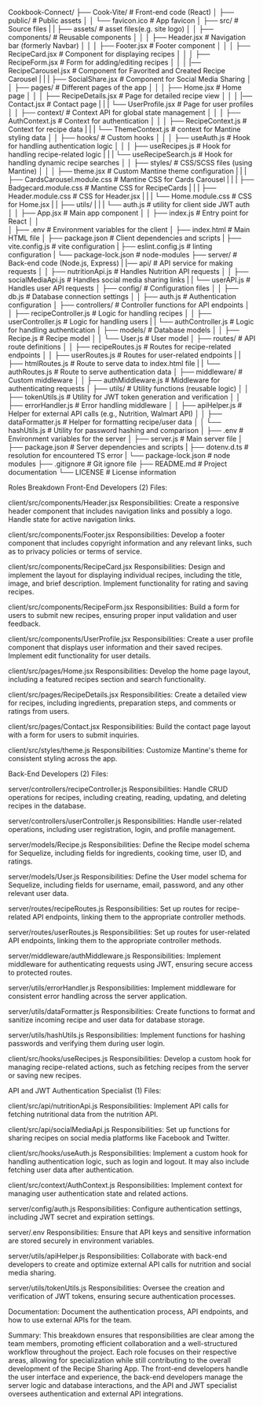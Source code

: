 Cookbook-Connect/
├── Cook-Vite/                        # Front-end code (React)
│   ├── public/                    # Public assets
│   │   └── favicon.ico            # App favicon
│   ├── src/                       # Source files
|   |   ├── assets/                # asset files(e.g. site logo)
│   │   ├── components/            # Reusable components
│   │   │   ├── Header.jsx         # Navigation bar (formerly Navbar)
│   │   │   ├── Footer.jsx         # Footer component
│   │   │   ├── RecipeCard.jsx     # Component for displaying recipes
│   │   │   ├── RecipeForm.jsx     # Form for adding/editing recipes
│   │   │   |── RecipeCarousel.jsx # Component for Favorited and Created Recipe Carousel
|   |   |   ├── SocialShare.jsx    # Component for Social Media Sharing
│   │   ├── pages/                 # Different pages of the app
│   │   │   ├── Home.jsx           # Home page
│   │   │   ├── RecipeDetails.jsx  # Page for detailed recipe view
│   │   │   |── Contact.jsx        # Contact page
|   |   |   └── UserProfile.jsx    # Page for user profiles
│   │   ├── context/               # Context API for global state management
│   │   │   ├── AuthContext.js     # Context for authentication
│   │   │   ├── RecipeContext.js   # Context for recipe data
|   |   |   └── ThemeContext.js    # context for Mantine styling data
│   │   ├── hooks/                 # Custom hooks
│   │   │   ├── useAuth.js         # Hook for handling authentication logic
│   │   │   ├── useRecipes.js      # Hook for handling recipe-related logic
|   |   |   └── useRecipeSearch.js # Hook for handling dynamic recipe searches
│   │   ├── styles/                # CSS/SCSS files (using Mantine)
│   │   │   ├── theme.jsx          # Custom Mantine theme configuration
|   |   |   ├── CardsCarousel.module.css    # Mantine CSS for Cards Carousel
|   |   |   ├── Badgecard.module.css        # Mantine CSS for RecipeCards
|   |   |   ├── Header.module.css           # CSS for Header.jsx
|   |   |   └── Home.module.css             # CSS for Home.jsx
|   |   ├── utils/
|   |   |   └── auth.js            # utility for client side JWT auth
│   │   ├── App.jsx                # Main app component
│   │   ├── index.js               # Entry point for React
│   │   
│   ├── .env                       # Environment variables for the client
│   ├── index.html                 # Main HTML file
│   ├── package.json               # Client dependencies and scripts
|   ├── vite.config.js             # vite configuration
|   ├── eslint.config.js           # linting configuration
|   └── package-lock.json          # node-modules
├── server/                        # Back-end code (Node.js, Express)
|   |── api/                   # API service for making requests
│   │   ├── nutritionApi.js    # Handles Nutrition API requests
│   │   ├── socialMediaApi.js  # Handles social media sharing links
|   |   └── userAPI.js         # Handles user API requests
│   ├── config/                    # Configuration files
│   │   ├── db.js                  # Database connection settings
│   │   ├── auth.js                # Authentication configuration
│   ├── controllers/               # Controller functions for API endpoints
│   │   ├── recipeController.js    # Logic for handling recipes
│   │   ├── userController.js      # Logic for handling users
|   |   └── authController.js      # Logic for handling authentication
│   ├── models/                    # Database models
│   │   ├── Recipe.js              # Recipe model
│   │   └── User.js                # User model
│   ├── routes/                    # API route definitions
│   │   ├── recipeRoutes.js        # Routes for recipe-related endpoints
│   │   ├── userRoutes.js          # Routes for user-related endpoints
|   |   ├── htmlRoutes.js          # Route to serve data to index.html file
|   |   └── authRoutes.js          # Route to serve authentication data
│   ├── middleware/                # Custom middleware
│   │   ├── authMiddleware.js      # Middleware for authenticating requests
│   ├── utils/                     # Utility functions (reusable logic)
│   │   ├── tokenUtils.js          # Utility for JWT token generation and verification
│   │   ├── errorHandler.js        # Error handling middleware
│   │   ├── apiHelper.js           # Helper for external API calls (e.g., Nutrition, Walmart API)
│   │   ├── dataFormatter.js       # Helper for formatting recipe/user data
│   │   └── hashUtils.js           # Utility for password hashing and comparison
│   ├── .env                       # Environment variables for the server
│   ├── server.js                  # Main server file
│   ├── package.json               # Server dependencies and scripts
|   ├── dotenv.d.ts                # resolution for encountered TS error
|   └── package-lock.json          # node modules
├── .gitignore                     # Git ignore file
├── README.md                      # Project documentation
└── LICENSE                        # License information

Roles Breakdown
Front-End Developers (2)
Files:

client/src/components/Header.jsx
Responsibilities: Create a responsive header component that includes navigation links and possibly a logo. Handle state for active navigation links.

client/src/components/Footer.jsx
Responsibilities: Develop a footer component that includes copyright information and any relevant links, such as to privacy policies or terms of service.

client/src/components/RecipeCard.jsx
Responsibilities: Design and implement the layout for displaying individual recipes, including the title, image, and brief description. Implement functionality for rating and saving recipes.

client/src/components/RecipeForm.jsx
Responsibilities: Build a form for users to submit new recipes, ensuring proper input validation and user feedback.

client/src/components/UserProfile.jsx
Responsibilities: Create a user profile component that displays user information and their saved recipes. Implement edit functionality for user details.

client/src/pages/Home.jsx
Responsibilities: Develop the home page layout, including a featured recipes section and search functionality.

client/src/pages/RecipeDetails.jsx
Responsibilities: Create a detailed view for recipes, including ingredients, preparation steps, and comments or ratings from users.

client/src/pages/Contact.jsx
Responsibilities: Build the contact page layout with a form for users to submit inquiries.

client/src/styles/theme.js
Responsibilities: Customize Mantine's theme for consistent styling across the app.

Back-End Developers (2)
Files:

server/controllers/recipeController.js
Responsibilities: Handle CRUD operations for recipes, including creating, reading, updating, and deleting recipes in the database.

server/controllers/userController.js
Responsibilities: Handle user-related operations, including user registration, login, and profile management.

server/models/Recipe.js
Responsibilities: Define the Recipe model schema for Sequelize, including fields for ingredients, cooking time, user ID, and ratings.

server/models/User.js
Responsibilities: Define the User model schema for Sequelize, including fields for username, email, password, and any other relevant user data.

server/routes/recipeRoutes.js
Responsibilities: Set up routes for recipe-related API endpoints, linking them to the appropriate controller methods.

server/routes/userRoutes.js
Responsibilities: Set up routes for user-related API endpoints, linking them to the appropriate controller methods.

server/middleware/authMiddleware.js
Responsibilities: Implement middleware for authenticating requests using JWT, ensuring secure access to protected routes.

server/utils/errorHandler.js
Responsibilities: Implement middleware for consistent error handling across the server application.

server/utils/dataFormatter.js
Responsibilities: Create functions to format and sanitize incoming recipe and user data for database storage.

server/utils/hashUtils.js
Responsibilities: Implement functions for hashing passwords and verifying them during user login.

client/src/hooks/useRecipes.js
Responsibilities: Develop a custom hook for managing recipe-related actions, such as fetching recipes from the server or saving new recipes.

API and JWT Authentication Specialist (1)
Files:

client/src/api/nutritionApi.js
Responsibilities: Implement API calls for fetching nutritional data from the nutrition API.

client/src/api/socialMediaApi.js
Responsibilities: Set up functions for sharing recipes on social media platforms like Facebook and Twitter.

client/src/hooks/useAuth.js
Responsibilities: Implement a custom hook for handling authentication logic, such as login and logout. It may also include fetching user data after authentication.

client/src/context/AuthContext.js
Responsibilities: Implement context for managing user authentication state and related actions.

server/config/auth.js
Responsibilities: Configure authentication settings, including JWT secret and expiration settings.

server/.env
Responsibilities: Ensure that API keys and sensitive information are stored securely in environment variables.

server/utils/apiHelper.js
Responsibilities: Collaborate with back-end developers to create and optimize external API calls for nutrition and social media sharing.

server/utils/tokenUtils.js
Responsibilities: Oversee the creation and verification of JWT tokens, ensuring secure authentication processes.

Documentation: Document the authentication process, API endpoints, and how to use external APIs for the team.

Summary:
This breakdown ensures that responsibilities are clear among the team members, promoting efficient collaboration and a well-structured workflow throughout the project. Each role focuses on their respective areas, allowing for specialization while still contributing to the overall development of the Recipe Sharing App. The front-end developers handle the user interface and experience, the back-end developers manage the server logic and database interactions, and the API and JWT specialist oversees authentication and external API integrations.